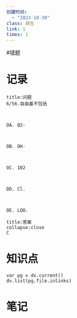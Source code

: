 ```yaml
---
创建时间:
  - "2023-10-30"
class: 病生
link: 1
times: 1
---
```

#错题


记录
==
```ad-question
title:问题
6/56.自由基不包括

  

OA. 02-

  

OB. OH·

  

OC. 102

  

DD. Cl.

  

OE. LOO.
```

```ad-note
title:答案
collapse:close
C
```

知识点
==
```dataviewjs
var pg = dv.current()
dv.list(pg.file.inlinks)
```

笔记
==